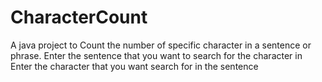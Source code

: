 # CharacterCount
A java project to Count the number of specific character in a sentence or phrase.
Enter the sentence that you want to search for the character in
Enter the character that you want search for in the sentence
